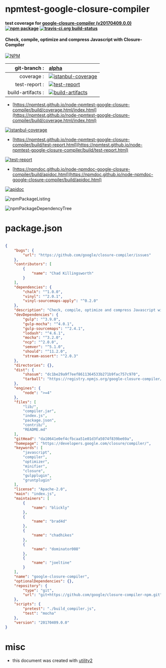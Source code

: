 # npmtest-google-closure-compiler

#### test coverage for  [google-closure-compiler (v20170409.0.0)](https://developers.google.com/closure/compiler/)  [![npm package](https://img.shields.io/npm/v/npmtest-google-closure-compiler.svg?style=flat-square)](https://www.npmjs.org/package/npmtest-google-closure-compiler) [![travis-ci.org build-status](https://api.travis-ci.org/npmtest/node-npmtest-google-closure-compiler.svg)](https://travis-ci.org/npmtest/node-npmtest-google-closure-compiler)

#### Check, compile, optimize and compress Javascript with Closure-Compiler

[![NPM](https://nodei.co/npm/google-closure-compiler.png?downloads=true&downloadRank=true&stars=true)](https://www.npmjs.com/package/google-closure-compiler)

| git-branch : | [alpha](https://github.com/npmtest/node-npmtest-google-closure-compiler/tree/alpha)|
|--:|:--|
| coverage : | [![istanbul-coverage](https://npmtest.github.io/node-npmtest-google-closure-compiler/build/coverage.badge.svg)](https://npmtest.github.io/node-npmtest-google-closure-compiler/build/coverage.html/index.html)|
| test-report : | [![test-report](https://npmtest.github.io/node-npmtest-google-closure-compiler/build/test-report.badge.svg)](https://npmtest.github.io/node-npmtest-google-closure-compiler/build/test-report.html)|
| build-artifacts : | [![build-artifacts](https://npmtest.github.io/node-npmtest-google-closure-compiler/glyphicons_144_folder_open.png)](https://github.com/npmtest/node-npmtest-google-closure-compiler/tree/gh-pages/build)|

- [https://npmtest.github.io/node-npmtest-google-closure-compiler/build/coverage.html/index.html](https://npmtest.github.io/node-npmtest-google-closure-compiler/build/coverage.html/index.html)

[![istanbul-coverage](https://npmtest.github.io/node-npmtest-google-closure-compiler/build/screenCapture.buildCi.browser.%252Ftmp%252Fbuild%252Fcoverage.lib.html.png)](https://npmtest.github.io/node-npmtest-google-closure-compiler/build/coverage.html/index.html)

- [https://npmtest.github.io/node-npmtest-google-closure-compiler/build/test-report.html](https://npmtest.github.io/node-npmtest-google-closure-compiler/build/test-report.html)

[![test-report](https://npmtest.github.io/node-npmtest-google-closure-compiler/build/screenCapture.buildCi.browser.%252Ftmp%252Fbuild%252Ftest-report.html.png)](https://npmtest.github.io/node-npmtest-google-closure-compiler/build/test-report.html)

- [https://npmdoc.github.io/node-npmdoc-google-closure-compiler/build/apidoc.html](https://npmdoc.github.io/node-npmdoc-google-closure-compiler/build/apidoc.html)

[![apidoc](https://npmdoc.github.io/node-npmdoc-google-closure-compiler/build/screenCapture.buildCi.browser.%252Ftmp%252Fbuild%252Fapidoc.html.png)](https://npmdoc.github.io/node-npmdoc-google-closure-compiler/build/apidoc.html)

![npmPackageListing](https://npmtest.github.io/node-npmtest-google-closure-compiler/build/screenCapture.npmPackageListing.svg)

![npmPackageDependencyTree](https://npmtest.github.io/node-npmtest-google-closure-compiler/build/screenCapture.npmPackageDependencyTree.svg)



# package.json

```json

{
    "bugs": {
        "url": "https://github.com/google/closure-compiler/issues"
    },
    "contributors": [
        {
            "name": "Chad Killingsworth"
        }
    ],
    "dependencies": {
        "chalk": "^1.0.0",
        "vinyl": "^2.0.1",
        "vinyl-sourcemaps-apply": "^0.2.0"
    },
    "description": "Check, compile, optimize and compress Javascript with Closure-Compiler",
    "devDependencies": {
        "gulp": "^3.9.0",
        "gulp-mocha": "^4.0.1",
        "gulp-sourcemaps": "^2.4.1",
        "lodash": "^4.6.1",
        "mocha": "^3.2.0",
        "ncp": "^2.0.0",
        "semver": "^5.1.0",
        "should": "^11.2.0",
        "stream-assert": "^2.0.3"
    },
    "directories": {},
    "dist": {
        "shasum": "dc1be29a9f7eef8611364533b271b9fac757c970",
        "tarball": "https://registry.npmjs.org/google-closure-compiler/-/google-closure-compiler-20170409.0.0.tgz"
    },
    "engines": {
        "node": ">=4"
    },
    "files": [
        "lib/",
        "compiler.jar",
        "index.js",
        "package.json",
        "contrib/",
        "README.md"
    ],
    "gitHead": "da10641e0ef4cfbcaa51e01d3fa5074f839be69a",
    "homepage": "https://developers.google.com/closure/compiler/",
    "keywords": [
        "javascript",
        "compiler",
        "optimizer",
        "minifier",
        "closure",
        "gulpplugin",
        "gruntplugin"
    ],
    "license": "Apache-2.0",
    "main": "index.js",
    "maintainers": [
        {
            "name": "blickly"
        },
        {
            "name": "brad4d"
        },
        {
            "name": "chadhikes"
        },
        {
            "name": "dominator008"
        },
        {
            "name": "joeltine"
        }
    ],
    "name": "google-closure-compiler",
    "optionalDependencies": {},
    "repository": {
        "type": "git",
        "url": "git+https://github.com/google/closure-compiler-npm.git"
    },
    "scripts": {
        "pretest": "./build_compiler.js",
        "test": "mocha"
    },
    "version": "20170409.0.0"
}
```



# misc
- this document was created with [utility2](https://github.com/kaizhu256/node-utility2)

